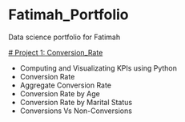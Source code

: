# Fatimah_Portfolio
Data science portfolio for Fatimah

[# Project 1: Conversion_Rate](https://github.com/Fa-ti-mah/Conversion_Rate)
- Computing and Visualizating KPIs using Python
- Conversion Rate
- Aggregate Conversion Rate
- Conversion Rate by Age
- Conversion Rate by Marital Status
- Conversions Vs Non-Conversions
